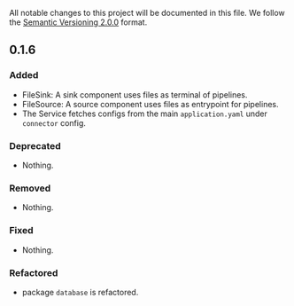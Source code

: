 All notable changes to this project will be documented in this file.
We follow the [Semantic Versioning 2.0.0](http://semver.org/) format.


## 0.1.6

### Added
 * FileSink: A sink component uses files as terminal of pipelines.
 * FileSource: A source component uses files as entrypoint for pipelines.
 * The Service fetches configs from the main `application.yaml` under `connector` config.

### Deprecated
- Nothing.

### Removed
- Nothing.

### Fixed
- Nothing.

### Refactored
- package `database` is refactored.